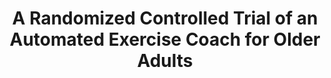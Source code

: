 ---
name: "A Randomized Controlled Trial Of An"
title: "A Randomized Controlled Trial of an Automated Exercise Coach for Older Adults"
project: null
event: "Journal of the American Geriatrics Society, 61:1676-1683"
authors:
- name: "Bickmore, T."
- name: "Silliman, R."
- name: "Nelson, K."
- name: "Cheng, D."
- name: "Winter, M."
- name: "Henaulat, L."
- name: "Paasche-Orlow, M."
year: 2013
resources: null
external_url: null
draft: false
---